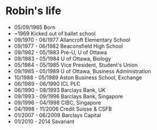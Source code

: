Robin's life
===============

- 05/09/1965 Born
- ~1969 Kicked out of ballet school
- 09/1970 - 06/1977 Allancroft Elementary School
- 09/1977 - 06/1982 Beaconsfield High School
- 09/1982 - 05/1983 Pre-U, U of Ottawa
- 09/1983 - 05/1984 U of Ottawa, Biology
- 05/1984 - 05/1985 Vice President, Student's Union
- 09/1985 - 05/1989 U of Ottawa, Business Administration
- 10/1988 - 05/1989 Aston Business School, Exchange
- 06/1989 - 06/1990 ICL PLC
- 06/1990 - 08/1993 Barclays Bank, UK
- 09/1993 - 09/1996 Barclays Bank, Singapore
- 09/1996 - 04/1998 CIBC, Singapore
- 04/1998 - 11/2006 Credit Suisse & CSFB
- 01/2007 - 06/2009 Barclays Capital
- 01/2010 - 2014 Savanant 
